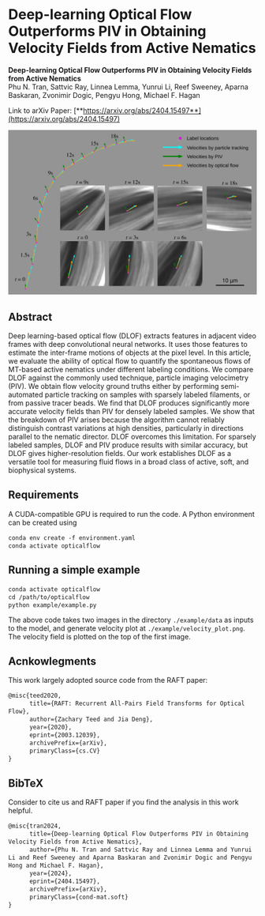 # Deep-learning Optical Flow Outperforms PIV in Obtaining Velocity Fields from Active Nematics

**Deep-learning Optical Flow Outperforms PIV in Obtaining Velocity Fields from Active Nematics**<br/>
Phu N. Tran, Sattvic Ray, Linnea Lemma, Yunrui Li, Reef Sweeney, Aparna Baskaran, Zvonimir Dogic, Pengyu Hong, Michael F. Hagan

Link to arXiv Paper: [**https://arxiv.org/abs/2404.15497**](https://arxiv.org/abs/2404.15497)

![teaser](datasets/experiment1/example_trajectory.png)

## Abstract
Deep learning-based optical flow (DLOF) extracts features in adjacent video frames with deep convolutional neural networks. It uses those features to estimate the inter-frame motions of objects at the pixel level. In this article, we evaluate the ability of optical flow to quantify the spontaneous flows of MT-based active nematics under different labeling conditions. We compare DLOF against the commonly used technique, particle imaging velocimetry (PIV). We obtain flow velocity ground truths either by performing semi-automated particle tracking on samples with sparsely labeled filaments, or from passive tracer beads. We find that DLOF produces significantly more accurate velocity fields than PIV for densely labeled samples. We show that the breakdown of PIV arises because the algorithm cannot reliably distinguish contrast variations at high densities, particularly in directions parallel to the nematic director. DLOF overcomes this limitation. For sparsely labeled samples, DLOF and PIV produce results with similar accuracy, but DLOF gives higher-resolution fields. Our work establishes DLOF as a versatile tool for measuring fluid flows in a broad class of active, soft, and biophysical systems.

## Requirements
A CUDA-compatible GPU is required to run the code. A Python environment can be created using 

```
conda env create -f environment.yaml
conda activate opticalflow
```
## Running a simple example
```
conda activate opticalflow
cd /path/to/opticalflow
python example/example.py
```
The above code takes two images in the directory ```./example/data``` as inputs to the model, and generate velocity plot at ```./example/velocity_plot.png```. The velocity field is plotted on the top of the first image.

## Acnkowlegments
This work largely adopted source code from the RAFT paper:
```
@misc{teed2020,
      title={RAFT: Recurrent All-Pairs Field Transforms for Optical Flow}, 
      author={Zachary Teed and Jia Deng},
      year={2020},
      eprint={2003.12039},
      archivePrefix={arXiv},
      primaryClass={cs.CV}
}
```

## BibTeX
Consider to cite us and RAFT paper if you find the analysis in this work helpful.
```
@misc{tran2024,
      title={Deep-learning Optical Flow Outperforms PIV in Obtaining Velocity Fields from Active Nematics}, 
      author={Phu N. Tran and Sattvic Ray and Linnea Lemma and Yunrui Li and Reef Sweeney and Aparna Baskaran and Zvonimir Dogic and Pengyu Hong and Michael F. Hagan},
      year={2024},
      eprint={2404.15497},
      archivePrefix={arXiv},
      primaryClass={cond-mat.soft}
}
```